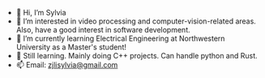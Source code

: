 - 👋 Hi, I’m Sylvia
- 👀 I’m interested in video processing and computer-vision-related areas. Also, have a good interest in software development.
- 🌱 I’m currently learning Electrical Engineering at Northwestern University as a Master's student!
- 💞️ Still learning. Mainly doing C++ projects. Can handle python and Rust.
- 📫 Email: zjlisylvia@gmail.com

<!---
strawberrrries-Syl/strawberrrries-Syl is a ✨ special ✨ repository because its `README.md` (this file) appears on your GitHub profile.
You can click the Preview link to take a look at your changes.
--->
